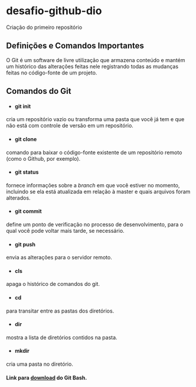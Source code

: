 # desafio-github-dio
Criação do primeiro repositório
## Definições e Comandos Importantes



O Git é um software de livre utilização que armazena conteúdo e mantém um histórico das alterações feitas nele registrando
todas as mudanças feitas no código-fonte de um projeto.



## Comandos do Git

* #### git init

cria um repositório vazio ou transforma uma pasta que você já tem e que não está com controle de versão em um repositório.

* #### git clone

comando para baixar o código-fonte existente de um repositório remoto (como o Github, por exemplo).

* #### git status

fornece informações sobre a *branch* em que você estiver no momento, incluindo se ela está atualizada em relação à master e quais arquivos foram alterados.

* #### git commit

define um ponto de verificação no processo de desenvolvimento, para o qual você pode voltar mais tarde, se necessário.

* #### git push

envia as alterações para o servidor remoto.

* #### cls

apaga o histórico de comandos do git.

* #### cd

para transitar entre as pastas dos diretórios.

* #### dir

mostra a lista de diretórios contidos na pasta.

* #### mkdir

cria uma pasta no diretório.

#### Link para [download](https://git-scm.com/download/win) do Git Bash.
